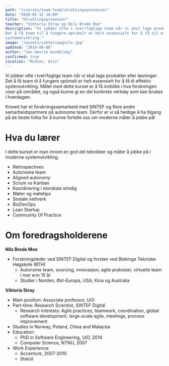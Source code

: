```yaml
---
path: "/courses/team-lead/utviklingsprosesser"
date: "2020-05-12 16:00"
title: "Utviklingsprosesser"
teacher: "Viktoria Stray og Nils Brede Moe"
description: "Vi jobber ofte i tverrfaglige team når vi skal lage produkter eller løsninger.
Det å få team til å fungere optimalt er helt essensielt for å få til effektiv
systemutvikling."
image: "/assets/viktoriaognils.jpg"
updated: "2019-08-08"
author: "Jan Henrik Gundelsby"
confirmed: true
location: "Midten, Oslo"
---
```


Vi jobber ofte i tverrfaglige team når vi skal lage produkter eller løsninger.
Det å få team til å fungere optimalt er helt essensielt for å få til effektiv
systemutvikling. Målet med dette kurset er å få innblikk i hva forskningen
viser på området, og også kunne gi en del konkrete verktøy som kan brukes i
hverdagen.

Knowit har et forskningssamarbeid med SINTEF og flere andre samarbeidspartnere
på autonome team. Derfor er vi så heldige å ha tilgang på de beste folka for å
kunne fortelle oss om moderne måter å jobbe på!

# Hva du lærer

I dette kurset er man innom en god del teknikker og måter å jobbe på i moderne
systemutvikling.

- Retrospectives
- Autonome team
- Aligned autonomy
- Scrum vs Kanban
- Koordinering i storskala smidig
- Møter og møtetips
- Sosiale nettverk
- BizDevOps
- Lean Startup
- Community Of Practice

# Om foredragsholderene

**Nils Brede Moe**

- Forskningsleder ved SINTEF Digital og forsker ved Blekinge Tekniske Høgskole
  (BTH)
  - Autonome team, sourcing, innovasjon, agile praksiser, virtuelle team i mer
    enn 15 år
  - Studier i Norden, Øst-Europa, USA, Kina og Australia

**Viktoria Stray**

- Main position: Associate professor, UiO
- Part-time: Research Scientist, SINTEF Digital
  - Research interests: Agile practices, teamwork, coordination, global
    software development, large-scale agile, meetings, process improvement
- Studies in Norway, Poland, China and Malaysia
- Education:
  - PhD in Software Engineering, UiO, 2014
  - Computer Science, NTNU, 2007
- Work Experience:
  - Accenture, 2007-2010
  - Statoil
